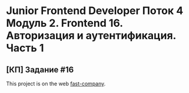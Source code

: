 # Junior Frontend Developer Поток 4 Модуль 2. Frontend 16. Авторизация и аутентификация. Часть 1

## [КП] Задание #16

This project is on the web [fast-company](http://fast-company.stael.ru/).
